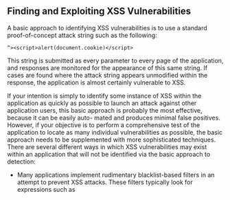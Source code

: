 ## Finding and Exploiting XSS Vulnerabilities

A basic approach to identifying XSS vulnerabilities is to use a standard proof-of-concept attack string such as the following:
```
“><script>alert(document.cookie)</script>
```
This string is submitted as every parameter to every page of the application, and responses are monitored for the appearance of this same string. If cases are found where the attack string appears unmodified within the response, the application is almost certainly vulnerable to XSS.

If your intention is simply to identify some instance of XSS within the application as quickly as possible to launch an attack against other application users, this basic approach is probably the most effective, because it can be easily auto- mated and produces minimal false positives. However, if your objective is to perform a comprehensive test of the application to locate as many individual vulnerabilities as possible, the basic approach needs to be supplemented with more sophisticated techniques. There are several different ways in which XSS vulnerabilities may exist within an application that will not be identified via the basic approach to detection:

- Many applications implement rudimentary blacklist-based filters in an attempt to prevent XSS attacks. These filters typically look for expressions such as <script> within request parameters and take some defensive action such as removing or encoding the expression or blocking the request. These filters often block the attack strings commonly employed in the basic approach to detection. However, just because one common attack string is being filtered, this does not mean that an exploitable vulnerability does not exist. As you will see, there are cases in which a working XSS exploit can be created without using <script> tags and even without using commonly filtered characters such as “ < > and /.
 
- The anti-XSS filters implemented within many applications are defective and can be circumvented through various means. For example, suppose that an application strips any <script> tags from user input before it is processed. This means that the attack string used in the basic approach will not be returned in any of the application’s responses. However, it may be that one or more of the following strings will bypass the filter and result in a successful XSS exploit:
 
```  
“><script >alert(document.cookie)</script >
“><ScRiPt>alert(document.cookie)</ScRiPt>
“%3e%3cscript%3ealert(document.cookie)%3c/script%3e
“><scr<script>ipt>alert(document.cookie)</scr</script>ipt>
%00“><script>alert(document.cookie)</script>
```
The first stage in the testing process is to submit a benign string to each entry point and to identify every location in the response where the string is reflected:
 
 1. Choose a unique arbitrary string that does not appear anywhere within the application and that contains only alphabetical characters and there-fore is unlikely to be affected by any XSS-specific filters. For example:

       ```myxsstestdmqlwp```

Submit this string as every parameter to every page, targeting only one parameter at a time.

 2. Monitor the application’s responses for any appearance of this same string. Make a note of every parameter whose value is being copied into the application’s response. These are not necessarily vulnerable, but each instance identified is a candidate for further investigation, as described in the next section.

 3. Note that both GET and POST requests need to be tested. You should include every parameter within both the URL query string and the message body. Although a smaller range of delivery mechanisms exists for XSS vulnerabilities that can be triggered only by a POST request, exploitation is still possible, as previously described.

 4. In any cases where XSS was found in a POST request, use the “change request method” option in Burp to determine whether the same attack could be performed as a GET request.

 5. In addition to the standard request parameters, you should test every instance in which the application processes the contents of an HTTP request header. A common XSS vulnerability arises in error messages, where items such as the Referer and User-Agent headers are copied into the message’s contents. These headers are valid vehicles for delivering a reflected XSS attack, because an attacker can use a Flash object to induce a victim to issue a request containing arbitrary HTTP headers.

 
## Identifying Reflections of User Input
The first stage in the testing process is to submit a benign string to each entry point and to identify every location in the response where the string is reflected.

1. Choose a unique arbitrary string that does not appear anywhere within the application and that contains only alphabetical characters and there-
fore is unlikely to be affected by any XSS-specific filters. For example:

     ```myxsstestdmqlwp```

  Submit this string as every parameter to every page, targeting only one parameter at a time.

2. Monitor the application’s responses for any appearance of this same string. Make a note of every parameter whose value is being copied into the application’s response. These are not necessarily vulnerable, but each instance identified is a candidate for further investigation, as described in the next section.

3. Note that both GET and POST requests need to be tested. You should include every parameter within both the URL query string and the message body. Although a smaller range of delivery mechanisms exists for XSS vulnerabilities that can be triggered only by a POST request, exploitation is still possible, as previously described.

4. In any cases where XSS was found in a POST request, use the “change request method” option in Burp to determine whether the same attack could be performed as a GET request.

5. In addition to the standard request parameters, you should test every instance in which the application processes the contents of an HTTP request header. A common XSS vulnerability arises in error messages, where items such as the Referer and User-Agent headers are copied into the message’s contents. These headers are valid vehicles for delivering a reflected XSS attack, because an attacker can use a Flash object to induce a victim to issue a request containing arbitrary HTTP headers.

## Testing Reflections to Introduce Script

You must manually investigate each instance of reflected input that you have identified to verify whether it is actually exploitable. In each location where data is reflected in the response, you need to identify the syntactic context of that data. You must find a way to modify your input such that, when it is copied into the same location in the application’s response, it results in execution of arbitrary script. Let’s look at some examples.

Example 1: A Tag Attribute Value
Suppose that the returned page contains the following:
 
```<input type=”text” name=”address1” value=”myxsstestdmqlwp”>```

One obvious way to craft an XSS exploit is to terminate the double quotation marks that enclose the attribute value, close the <input> tag, and then employ some means of introducing JavaScript, such as a <script> tag. For example:

 ```“><script>alert(1)</script>```

An alternative method in this situation, which may bypass certain input filters, is to remain within the <input> tag itself but inject an event handler containing JavaScript. For example:
 
```“ onfocus=”alert(1)```
 
## Probing Defense Filters

Very often, you will discover that the server modifies your initial attempted exploits in some way, so they do not succeed in executing your injected script. 
 
If this happens, do not give up! Your next task is to determine what server-side processing is occurring that is affecting your input. There are three broad possibilities:

 - The application (or a web application firewall protecting the application) has identified an attack signature and has blocked your input.

 - The application has accepted your input but has performed some kind of sanitization or encoding on the attack string.

 - The application has truncated your attack string to a fixed maximum length. We will look at each scenario in turn and discuss various ways in which the obstacles presented by the application’s processing can be bypassed.

## Beating Signature-Based Filters
 
 In the first type of filter, the application typically responds to your attack string
with an entirely different response than it did for the harmless string. For
example, it might respond with an error message, possibly even stating that a
possible XSS attack was detected, as shown in Figure 12-8.
 
 If this occurs, the next step is to determine what characters or expressions within your input are triggering the filter. An effective approach is to remove different parts of your string in turn and see whether the input is still being blocked. Typically, this process establishes fairly quickly that a specific expression such as <script> is causing the request to be blocked. You then need to test the filter to establish whether any bypasses exist. There are so many different ways to introduce script code into HTML pages that signature-based filters normally can be bypassed. You can find an alternative means of introducing script, or you can use slightly malformed syntax that browsers tolerate. This section examines the numerous different methods of executing scripts. Then it describes a wide range of techniques that can be used to bypass common filters.
 
 ## Bypassing Filters:HTML
 
Starting with the opening tag name, the most simple and naïve filters can be bypassed simply by varying the case of the characters used:

 ```<iMg onerror=alert(1) src=a>```

Going further, you can insert NULL bytes at any position:
```
<[%00]img onerror=alert(1) src=a>
<i[%00]mg onerror=alert(1) src=a>
```
(In these examples, [%XX] indicates the literal character with the hexadecimal ASCII code of XX. When submitting your attack to the application, generally you would use the URL-encoded form of the character. When reviewing the application’s response, you need to look for the literal decoded character being reflected.)

 **TIP** The NULL byte trick works on Internet Explorer anywhere within the HTML page. Liberal use of NULL bytes in XSS attacks often provides a quick way to bypass signature-based filters that are unaware of IE’s behavior. Using NULL bytes has historically proven effective against web application firewalls (WAFs) configured to block requests containing known attack strings. Because WAFs typically are written in native code for performance reasons, a NULL byte terminates the string in which it appears. This prevents the WAF from seeing the malicious payload that comes after the NULL (see Chapter 16 for more details)
 
**Space Following the Tag Name**

 Several characters can replace the space between the tag name and the first attribute name:
``` 
<img/onerror=alert(1) src=a>
<img[%09]onerror=alert(1) src=a>
<img[%0d]onerror=alert(1) src=a>
<img[%0a]onerror=alert(1) src=a>
<img/”onerror=alert(1) src=a>
<img/’onerror=alert(1) src=a>
<img/anyjunk/onerror=alert(1) src=a>
```
Note that even where an attack does not require any tag attributes, you should always try adding some superfluous content after the tag name, because this bypasses some simple filters:

 ```<script/anyjunk>alert(1)</script>```
 
**Attribute Values**
 
Within attribute values themselves, you can use the NULL byte trick, and you also can HTML-encode characters within the value:
 
```
<img onerror=a[%00]lert(1) src=a>
<img onerror=a&#x6c;ert(1) src=a>
```
Because the browser HTML-decodes the attribute value before processing it further, you can use HTML encoding to obfuscate your use of script code, thereby evading many filters. For example, the following attack bypasses many filters seeking to block use of the JavaScript pseudo-protocol handler:

 ```<iframe src=j&#x61;vasc&#x72ipt&#x3a;alert&#x28;1&#x29; >```

 When using HTML encoding, it is worth noting that browsers tolerate various deviations from the specifications, in ways that even filters that are aware of HTML encoding issues may overlook. You can use both decimal and hexa-decimal format, add superfluous leading zeros, and omit the trailing semicolon.

The following examples all work on at least one browser:
```
<img onerror=a&#x06c;ert(1) src=a>
<img onerror=a&#x006c;ert(1) src=a>
<img onerror=a&#x0006c;ert(1) src=a>
<img onerror=a&#108;ert(1) src=a>
<img onerror=a&#0108;ert(1) src=a>
<img onerror=a&#108ert(1) src=a>
<img onerror=a&#0108ert(1) src=a>
```
 
 References: https://www.google.com/url?sa=t&rct=j&q=&esrc=s&source=web&cd=&cad=rja&uact=8&ved=2ahUKEwim7cD06oL5AhWZk4kEHcDGAzMQFnoECAYQAQ&url=http%3A%2F%2Fwww.xss-payloads.com%2F&usg=AOvVaw1-hKbfrHEIcldlShn1bjoC
